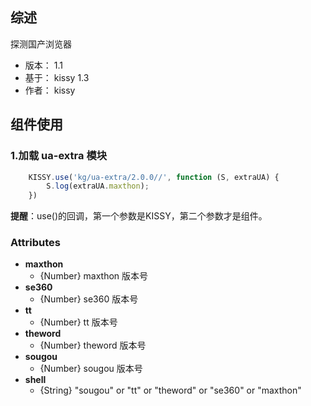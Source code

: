﻿## 综述

探测国产浏览器

* 版本： 1.1
* 基于： kissy 1.3
* 作者： kissy


## 组件使用


### 1.加载 ua-extra 模块

```javascript
    KISSY.use('kg/ua-extra/2.0.0//', function (S, extraUA) {
    	S.log(extraUA.maxthon);    
    })
```
**提醒**：use()的回调，第一个参数是KISSY，第二个参数才是组件。


### Attributes
- **maxthon** 
  + {Number} maxthon 版本号
- **se360** 
  + {Number} se360 版本号
- **tt** 
  + {Number} tt 版本号
- **theword** 
  + {Number} theword 版本号    
- **sougou** 
  + {Number} sougou 版本号   
- **shell** 
  + {String} "sougou" or "tt" or "theword" or "se360" or "maxthon"